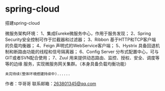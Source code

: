 # spring-cloud
搭建spring-cloud

微服务架构环境：
	1、集成Eureke微服务中心，作用于服务发现；
	2、Spring Security安全控制可作于拦截器和过滤器；
	3、Ribbon 基于HTTP和TCP客户端的负载均衡器；
	4、Feign 声明式的WebService客户端；
	5、Hystrix 具备回退机制和断路由功能的线程和信号隔离器；
	6、Config Server 分布式配置中心，可与GIT或者SVN配合使用；
	7、Zuul 用来提供动态路由、监控、授权、安全、调度等等的边缘
  	  服务，实现微服务网关集群。（本身具备负载均衡功能）

  	未完待续(整体环境搭建持续中)......

作者：华哥哥
联系邮箱：263801345@qq.com
